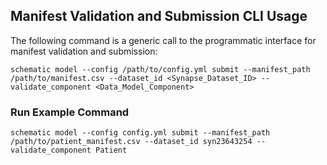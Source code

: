 ## Manifest Validation and Submission CLI Usage

The following command is a generic call to the programmatic interface for manifest validation and submission:

`schematic model --config /path/to/config.yml submit --manifest_path /path/to/manifest.csv --dataset_id <Synapse_Dataset_ID> --validate_component <Data_Model_Component>`

### Run Example Command

```schematic model --config config.yml submit --manifest_path /path/to/patient_manifest.csv --dataset_id syn23643254 --validate_component Patient```
